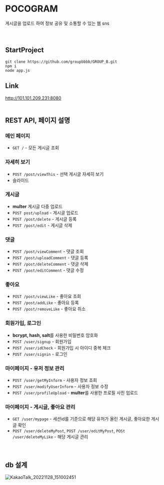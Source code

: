 # POCOGRAM
게시글을 업로드 하여 정보 공유 및 소통할 수 있는 웹 sns<br>
<br><br>
## StartProject
```
git clone https://github.com/groupbbbb/GROUP_B.git
npm i
node app.js
```
## Link
http://101.101.209.231:8080<br>
<br>
## REST API, 페이지 설명
### 메인 페이지
- `GET /` - 모든 게시글 조회
### 자세히 보기
- `POST /post/viewThis` - 선택 게시글 자세히 보기
- 슬라이드
### 게시글
- **multer** 게시글 다중 업로드
- `POST post/upload` - 게시글 업로드
- `POST /post/delete` - 게시글 등록
- `POST /post/edit` - 게시글 삭제
### 댓글
- `POST /post/viewComment` - 댓글 조회
- `POST /post/uploadComment` - 댓글 등록
- `POST /post/deleteComment` - 댓글 삭제
- `POST /post/editComment` - 댓글 수정
### 좋아요
- `POST /post/viewLike` - 좋아요 조회
- `POST /post/addLike` - 좋아요 등록
- `POST /post/removeLike` - 좋아요 취소
### 회원가입, 로그인
- **bcrypt, hash, salt**를 사용한 비밀번호 암호화
- `POST /user/signup` - 회원가입
- `POST /user/idCheck` - 회원가입 시 아이디 중복 체크
- `POST /user/signin` - 로그인
### 마이페이지 - 유저 정보 관리
- `POST /user/getMyInform` - 사용자 정보 조회
- `POST /user/modifyUserInform` - 사용자 정보 수정
- `POST /user/profileUpload` - **multer**를 사용한 프로필 사진 업로드
### 마이페이지 - 게시글, 좋아요 관리
- `GET /user/mypage` - 세션id를 기준으로 해당 유저가 올린 게시글, 좋아요한 게시글 확인
- `POST /user/deleteMyPost`, `POST /user/editMyPost`, `POSt /user/deleteMyLike` - 해당 게시글 관리<br>
<br><br>
## db 설계
![KakaoTalk_20221128_151002451](https://user-images.githubusercontent.com/56117742/204452924-371a12b5-2b83-4374-8297-7c383bb99a0d.png)
   


<!--
주석
## 페이지설명
> #### *mainpage.ejs : 게시글이 나열 된 메인화면
> <img width="900" alt="메인페이지" src="https://user-images.githubusercontent.com/97078724/204448494-c0fc85f6-c407-44e8-a56b-f3f3eae9e46e.PNG">

> #### *mainpage.ejs : 게시물 자세히보기 및 댓글 좋아요 / 해당 게시글 수정 및 삭제
> <img width="900" alt="자세히보기" src="https://user-images.githubusercontent.com/97078724/204448484-d7065614-4cc1-4165-ab3f-bebe68bbd5ad.PNG">

> #### *postUpload.ejs : 게시물 업로드(단일/다중 사진 업로드 가능)
> <img width="900" alt="파일업로드" src="https://user-images.githubusercontent.com/97078724/204455057-79bd74c3-65b1-4d4e-989d-8e1d50774a01.PNG">

> #### *signup.ejs : 회원가입
> <img width="900" alt="회원가입" src="https://user-images.githubusercontent.com/97078724/204448985-70510a97-6473-483e-b183-b4d10912c2a7.PNG">

> #### *signin.ejs : 로그인
> <img width="900" alt="로그인" src="https://user-images.githubusercontent.com/97078724/204448981-7660464f-1aad-4b65-bddc-d15232380d01.PNG">

> #### *.ejs : 사용자의 정보 수정 및 관리
> <img width="900" alt="logout" src="https://user-images.githubusercontent.com/97078724/204448488-80d871a7-6080-4c4d-b988-00280023a8cd.PNG">

> #### *mypage.ejs : 사용자가 올린 게시글 관리
> <img width="900" alt="게시글관리" src="https://user-images.githubusercontent.com/97078724/204448489-b43bdf5a-d386-4ab5-b966-f92a7a7d5ff0.PNG">

> #### *mypage.ejs : 사용자가 좋아요를 누른 게시글
> <img width="900" alt="좋아요보기" src="https://user-images.githubusercontent.com/97078724/204448486-7896a903-994d-4d24-9de1-df9d10a7deed.PNG">
-->
